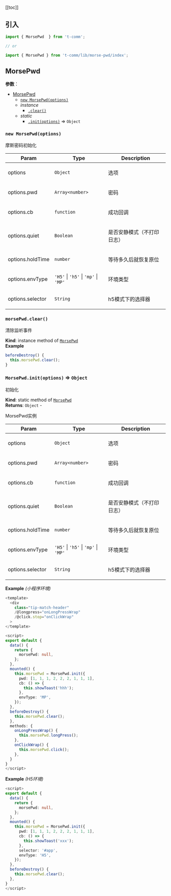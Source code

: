 [[toc]]

## 引入

```ts
import { MorsePwd  } from 't-comm';

// or

import { MorsePwd } from 't-comm/lib/morse-pwd/index';
```


## MorsePwd 


**参数**：




* [MorsePwd](#MorsePwd)
    * [`new MorsePwd(options)`](#new_MorsePwd_new)
    * _instance_
        * [`.clear()`](#MorsePwd+clear)
    * _static_
        * [`.init(options)`](#MorsePwd.init) ⇒ <code>Object</code>

<a name="new_MorsePwd_new"></a>

### `new MorsePwd(options)`
<p>摩斯密码初始化</p>


| Param | Type | Description |
| --- | --- | --- |
| options | <code>Object</code> | <p>选项</p> |
| options.pwd | <code>Array&lt;number&gt;</code> | <p>密码</p> |
| options.cb | <code>function</code> | <p>成功回调</p> |
| options.quiet | <code>Boolean</code> | <p>是否安静模式（不打印日志）</p> |
| options.holdTime | <code>number</code> | <p>等待多久后就恢复原位</p> |
| options.envType | <code>&#x27;H5&#x27;</code> \| <code>&#x27;h5&#x27;</code> \| <code>&#x27;mp&#x27;</code> \| <code>&#x27;MP&#x27;</code> | <p>环境类型</p> |
| options.selector | <code>String</code> | <p>h5模式下的选择器</p> |

<a name="MorsePwd+clear"></a>

### `morsePwd.clear()`
<p>清除监听事件</p>

**Kind**: instance method of [<code>MorsePwd</code>](#MorsePwd)  
**Example**  
```typescript
beforeDestroy() {
  this.morsePwd.clear();
}
```
<a name="MorsePwd.init"></a>

### `MorsePwd.init(options)` ⇒ <code>Object</code>
<p>初始化</p>

**Kind**: static method of [<code>MorsePwd</code>](#MorsePwd)  
**Returns**: <code>Object</code> - <p>MorsePwd实例</p>  

| Param | Type | Description |
| --- | --- | --- |
| options | <code>Object</code> | <p>选项</p> |
| options.pwd | <code>Array&lt;number&gt;</code> | <p>密码</p> |
| options.cb | <code>function</code> | <p>成功回调</p> |
| options.quiet | <code>Boolean</code> | <p>是否安静模式（不打印日志）</p> |
| options.holdTime | <code>number</code> | <p>等待多久后就恢复原位</p> |
| options.envType | <code>&#x27;H5&#x27;</code> \| <code>&#x27;h5&#x27;</code> \| <code>&#x27;mp&#x27;</code> \| <code>&#x27;MP&#x27;</code> | <p>环境类型</p> |
| options.selector | <code>String</code> | <p>h5模式下的选择器</p> |

**Example** *(小程序环境)*  
```typescript
<template>
  <div
    class="tip-match-header"
    /@longpress="onLongPressWrap"
    /@click.stop="onClickWrap"
  >
</template>

<script>
export default {
  data() {
    return {
      morsePwd: null,
    };
  },
  mounted() {
    this.morsePwd = MorsePwd.init({
      pwd: [1, 1, 1, 2, 2, 2, 1, 1, 1],
      cb: () => {
        this.showToast('hhh');
      },
      envType: 'MP',
    });
  },
  beforeDestroy() {
    this.morsePwd.clear();
  },
  methods: {
    onLongPressWrap() {
      this.morsePwd.longPress();
    },
    onClickWrap() {
      this.morsePwd.click();
    },
  }
}
</script>
```
**Example** *(H5环境)*  
```typescript
<script>
export default {
  data() {
    return {
      morsePwd: null,
    };
  },
  mounted() {
    this.morsePwd = MorsePwd.init({
      pwd: [1, 1, 1, 2, 2, 2, 1, 1, 1],
      cb: () => {
        this.showToast('xxx');
      },
      selector: '#app',
      envType: 'H5',
    });
  },
  beforeDestroy() {
    this.morsePwd.clear();
  },
}
</script>
```
